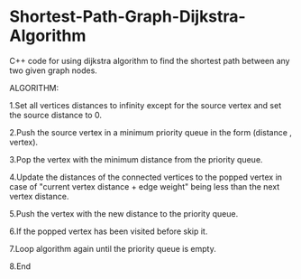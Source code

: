 # Shortest-Path-Graph-Dijkstra-Algorithm
C++ code for using dijkstra algorithm to find the shortest path between any two given graph nodes.

ALGORITHM:

1.Set all vertices distances to infinity except for the source vertex and set the source distance to 0.

2.Push the source vertex in a minimum priority queue in the form (distance , vertex).

3.Pop the vertex with the minimum distance from the priority queue.

4.Update the distances of the connected vertices to the popped vertex in case of "current vertex distance + edge weight" being less than the next vertex distance.

5.Push the vertex with the new distance to the priority queue.

6.If the popped vertex has been visited before skip it.

7.Loop algorithm again until the priority queue is empty.

8.End
